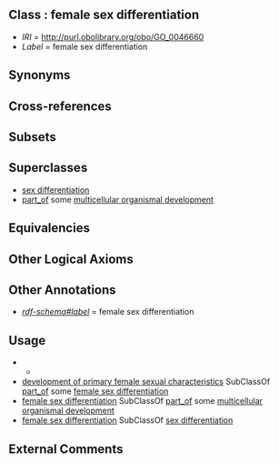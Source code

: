 
## Class : female sex differentiation

 * *IRI* = http://purl.obolibrary.org/obo/GO_0046660
 * *Label* = female sex differentiation

## Synonyms


## Cross-references


## Subsets


## Superclasses

 * [sex differentiation](../../GO/48/GO_0007548.md)
 * [part_of](../../BFO/50/BFO_0000050.md) some [multicellular organismal development](../../GO/75/GO_0007275.md)

## Equivalencies


## Other Logical Axioms


## Other Annotations

 * *[rdf-schema#label](../../el/rdf-schema#label.md)* = female sex differentiation

## Usage

 * -
 * [development of primary female sexual characteristics](../../GO/45/GO_0046545.md) SubClassOf [part_of](../../BFO/50/BFO_0000050.md) some [female sex differentiation](../../GO/60/GO_0046660.md)
 * [female sex differentiation](../../GO/60/GO_0046660.md) SubClassOf [part_of](../../BFO/50/BFO_0000050.md) some [multicellular organismal development](../../GO/75/GO_0007275.md)
 * [female sex differentiation](../../GO/60/GO_0046660.md) SubClassOf [sex differentiation](../../GO/48/GO_0007548.md)

## External Comments

